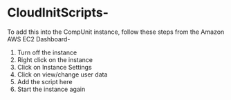 # CloudInitScripts-

To add this into the CompUnit instance, follow these steps from the Amazon AWS EC2 Dashboard-
1. Turn off the instance
2. Right click on the instance 
3. Click on Instance Settings 
4. Click on view/change user data
5. Add the script here
6. Start the instance again
